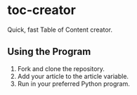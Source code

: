 # toc-creator
Quick, fast Table of Content creator.

## Using the Program 
1. Fork and clone the repository. 
2. Add your article to the article variable. 
3. Run in your preferred Python program. 

